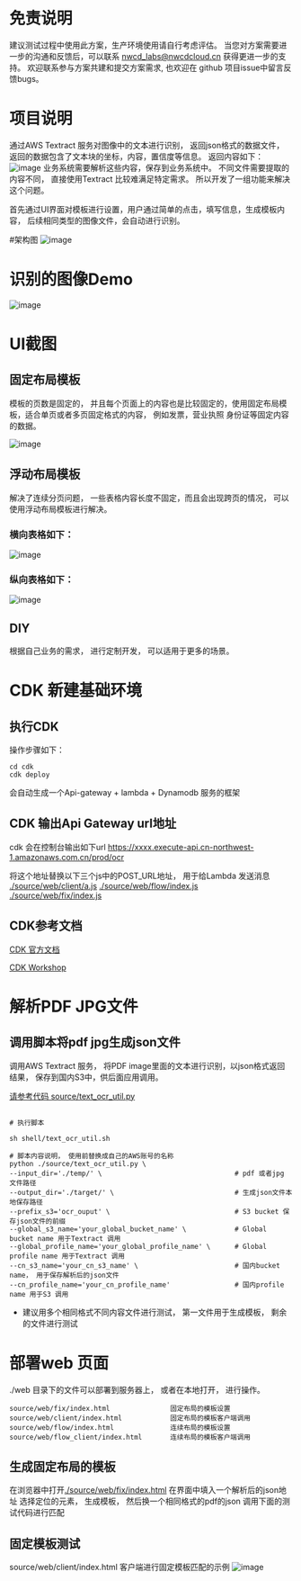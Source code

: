 # 免责说明

建议测试过程中使用此方案，生产环境使用请自行考虑评估。
当您对方案需要进一步的沟通和反馈后，可以联系 nwcd_labs@nwcdcloud.cn 获得更进一步的支持。
欢迎联系参与方案共建和提交方案需求, 也欢迎在 github 项目issue中留言反馈bugs。

# 项目说明
通过AWS Textract 服务对图像中的文本进行识别， 返回json格式的数据文件， 返回的数据包含了文本块的坐标，内容，置信度等信息。 返回内容如下：
 ![image](./images/006.jpg)
业务系统需要解析这些内容，保存到业务系统中。 不同文件需要提取的内容不同， 直接使用Textract 比较难满足特定需求。 所以开发了一组功能来解决这个问题。

首先通过UI界面对模板进行设置，用户通过简单的点击，填写信息，生成模板内容， 后续相同类型的图像文件，会自动进行识别。


#架构图 
![image](./images/000.jpg)

# 识别的图像Demo
![image](./images/002.jpg)


# UI截图

## 固定布局模板
模板的页数是固定的， 并且每个页面上的内容也是比较固定的，使用固定布局模板，适合单页或者多页固定格式的内容， 
例如发票，营业执照 身份证等固定内容的数据。

![image](./images/003.jpg)


## 浮动布局模板
解决了连续分页问题， 一些表格内容长度不固定，而且会出现跨页的情况， 可以使用浮动布局模板进行解决。

 
### 横向表格如下：  
![image](./images/005.jpg)

 
### 纵向表格如下：  
![image](./images/001.jpg)


## DIY
根据自己业务的需求， 进行定制开发， 可以适用于更多的场景。 



# CDK 新建基础环境


## 执行CDK

操作步骤如下： 
```
cd cdk
cdk deploy
```
会自动生成一个Api-gateway + lambda + Dynamodb 服务的框架


## CDK 输出Api Gateway url地址

cdk 会在控制台输出如下url
https://xxxx.execute-api.cn-northwest-1.amazonaws.com.cn/prod/ocr

将这个地址替换以下三个js中的POST_URL地址， 用于给Lambda 发送消息
[./source/web/client/a.js](./source/web/client/a.js)
[./source/web/flow/index.js](./source/web/flow/index.js)
[./source/web/fix/index.js](./source/web/fix/index.js)

 
 
##  CDK参考文档 

[CDK 官方文档 ](https://docs.aws.amazon.com/cdk/latest/guide/home.html)
  
[CDK Workshop](https://cdkworkshop.com/)   



# 解析PDF JPG文件


## 调用脚本将pdf jpg生成json文件

调用AWS Textract 服务， 将PDF image里面的文本进行识别，以json格式返回结果，
保存到国内S3中，供后面应用调用。 

[请参考代码 source/text_ocr_util.py ](source/text_ocr_util.py)
 
```shell 

# 执行脚本

sh shell/text_ocr_util.sh

# 脚本内容说明， 使用前替换成自己的AWS账号的名称
python ./source/text_ocr_util.py \
--input_dir='./temp/' \                                 # pdf 或者jpg 文件路径
--output_dir='./target/' \                              # 生成json文件本地保存路径
--prefix_s3='ocr_ouput' \                               # S3 bucket 保存json文件的前缀
--global_s3_name='your_global_bucket_name' \            # Global bucket name 用于Textract 调用
--global_profile_name='your_global_profile_name' \      # Global profile name 用于Textract 调用
--cn_s3_name='your_cn_s3_name' \                        # 国内bucket name， 用于保存解析后的json文件
--cn_profile_name='your_cn_profile_name'                # 国内profile name 用于S3 调用 

```

* 建议用多个相同格式不同内容文件进行测试， 
第一文件用于生成模板， 剩余的文件进行测试






# 部署web 页面

./web 目录下的文件可以部署到服务器上， 或者在本地打开， 进行操作。 

```
source/web/fix/index.html               固定布局的模板设置
source/web/client/index.html            固定布局的模板客户端调用
source/web/flow/index.html              连续布局的模板设置
source/web/flow_client/index.html       连续布局的模板客户端调用
```

## 生成固定布局的模板

在浏览器中打开[./source/web/fix/index.html](./source/web/fix/index.html)
在界面中填入一个解析后的json地址
选择定位的元素， 生成模板， 然后换一个相同格式的pdf的json 调用下面的测试代码进行匹配



## 固定模板测试

source/web/client/index.html     客户端进行固定模板匹配的示例
![image](./images/004.jpg)

